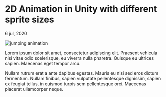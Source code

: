 # 2D Animation in Unity with different sprite sizes

<time datetime="2020-06-06">6 jul, 2020</time>

![jumping animation](http://localhost:8080/blog/posts/1_2d_animation_in_unity_with_different_sprite_sizes/post.jpg)

Lorem ipsum dolor sit amet, consectetur adipiscing elit. Praesent vehicula nisi vitae odio scelerisque, eu viverra nulla pharetra. Quisque eu ultrices sapien. Maecenas eget tempor arcu.

Nullam rutrum erat a ante dapibus egestas. Mauris eu nisi sed eros dictum fermentum. Nullam finibus, sapien vulputate pellentesque dignissim, sapien ex feugiat tellus, in euismod turpis sem pellentesque orci. Maecenas placerat ullamcorper neque.
